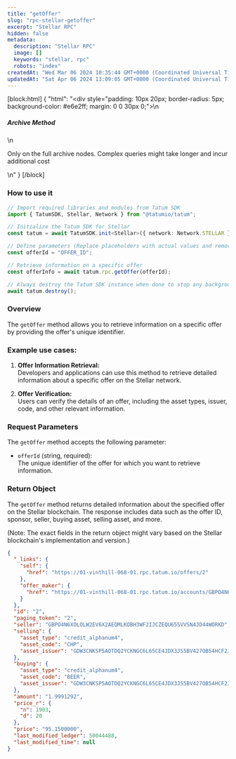 ```yaml
---
title: "getOffer"
slug: "rpc-stellar-getoffer"
excerpt: "Stellar RPC"
hidden: false
metadata: 
  description: "Stellar RPC"
  image: []
  keywords: "stellar, rpc"
  robots: "index"
createdAt: "Wed Mar 06 2024 10:35:44 GMT+0000 (Coordinated Universal Time)"
updatedAt: "Sat Apr 06 2024 13:09:05 GMT+0000 (Coordinated Universal Time)"
---
```

[block:html]
{
  "html": "<div style=\"padding: 10px 20px; border-radius: 5px; background-color: #e6e2ff; margin: 0 0 30px 0;\">\n  <h5>Archive Method</h5>\n  <p>Only on the full archive nodes. Complex queries might take longer and incur additional cost</p>\n</div>"
}
[/block]


### How to use it

```typescript
// Import required libraries and modules from Tatum SDK
import { TatumSDK, Stellar, Network } from "@tatumio/tatum";

// Initialize the Tatum SDK for Stellar
const tatum = await TatumSDK.init<Stellar>({ network: Network.STELLAR });

// Define parameters (Replace placeholders with actual values and remove redundant)
const offerId = "OFFER_ID";

// Retrieve information on a specific offer
const offerInfo = await tatum.rpc.getOffer(offerId);

// Always destroy the Tatum SDK instance when done to stop any background processes
await tatum.destroy();
```

### Overview

The `getOffer` method allows you to retrieve information on a specific offer by providing the offer's unique identifier.

### Example use cases:

1. **Offer Information Retrieval:**  
   Developers and applications can use this method to retrieve detailed information about a specific offer on the Stellar network.

2. **Offer Verification:**  
   Users can verify the details of an offer, including the asset types, issuer, code, and other relevant information.

### Request Parameters

The `getOffer` method accepts the following parameter:

- `offerId` (string, required):  
  The unique identifier of the offer for which you want to retrieve information.

### Return Object

The `getOffer` method returns detailed information about the specified offer on the Stellar blockchain. The response includes data such as the offer ID, sponsor, seller, buying asset, selling asset, and more.

(Note: The exact fields in the return object might vary based on the Stellar blockchain's implementation and version.)

```json
{
  "_links": {
    "self": {
      "href": "https://01-vinthill-068-01.rpc.tatum.io/offers/2"
    },
    "offer_maker": {
      "href": "https://01-vinthill-068-01.rpc.tatum.io/accounts/GBPO4N6XOLOLW2EV6X2AEQMLKOBH3WF2IJCZEQU65SVVSN4JD44WORKD"
    }
  },
  "id": "2",
  "paging_token": "2",
  "seller": "GBPO4N6XOLOLW2EV6X2AEQMLKOBH3WF2IJCZEQU65SVVSN4JD44WORKD",
  "selling": {
    "asset_type": "credit_alphanum4",
    "asset_code": "CHP",
    "asset_issuer": "GDW3CNKSP5AOTDQ2YCKNGC6L65CE4JDX3JS5BV427OB54HCF2J4PUEVG"
  },
  "buying": {
    "asset_type": "credit_alphanum4",
    "asset_code": "BEER",
    "asset_issuer": "GDW3CNKSP5AOTDQ2YCKNGC6L65CE4JDX3JS5BV427OB54HCF2J4PUEVG"
  },
  "amount": "1.9991292",
  "price_r": {
    "n": 1903,
    "d": 20
  },
  "price": "95.1500000",
  "last_modified_ledger": 50044488,
  "last_modified_time": null
}
```

